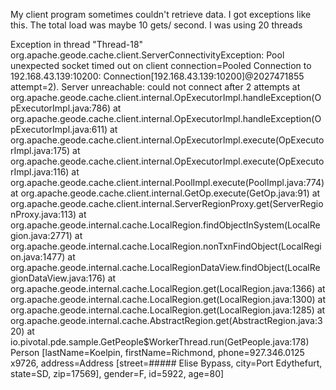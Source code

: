 My client program sometimes couldn't retrieve data. I got exceptions
like this. The total load was maybe 10 gets/ second.  I was using 20 threads

Exception in thread "Thread-18" org.apache.geode.cache.client.ServerConnectivityException: Pool unexpected socket timed out on client connection=Pooled Connection to 192.168.43.139:10200: Connection[192.168.43.139:10200]@2027471855 attempt=2). Server unreachable: could not connect after 2 attempts
	at org.apache.geode.cache.client.internal.OpExecutorImpl.handleException(OpExecutorImpl.java:786)
	at org.apache.geode.cache.client.internal.OpExecutorImpl.handleException(OpExecutorImpl.java:611)
	at org.apache.geode.cache.client.internal.OpExecutorImpl.execute(OpExecutorImpl.java:175)
	at org.apache.geode.cache.client.internal.OpExecutorImpl.execute(OpExecutorImpl.java:116)
	at org.apache.geode.cache.client.internal.PoolImpl.execute(PoolImpl.java:774)
	at org.apache.geode.cache.client.internal.GetOp.execute(GetOp.java:91)
	at org.apache.geode.cache.client.internal.ServerRegionProxy.get(ServerRegionProxy.java:113)
	at org.apache.geode.internal.cache.LocalRegion.findObjectInSystem(LocalRegion.java:2771)
	at org.apache.geode.internal.cache.LocalRegion.nonTxnFindObject(LocalRegion.java:1477)
	at org.apache.geode.internal.cache.LocalRegionDataView.findObject(LocalRegionDataView.java:176)
	at org.apache.geode.internal.cache.LocalRegion.get(LocalRegion.java:1366)
	at org.apache.geode.internal.cache.LocalRegion.get(LocalRegion.java:1300)
	at org.apache.geode.internal.cache.LocalRegion.get(LocalRegion.java:1285)
	at org.apache.geode.internal.cache.AbstractRegion.get(AbstractRegion.java:320)
	at io.pivotal.pde.sample.GetPeople$WorkerThread.run(GetPeople.java:178)
Person [lastName=Koelpin, firstName=Richmond, phone=927.346.0125 x9726, address=Address [street=##### Elise Bypass, city=Port Edythefurt, state=SD, zip=17569], gender=F, id=5922, age=80]

